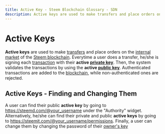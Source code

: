 ```yaml
---
title: Active Key - Steem Blockchain Glossary - SDN
description: Active keys are used to make transfers and place orders on the internal market of the Steem blockchain.  Everytime a user does a transfer, he/she is signing each transaction with their active private key.
---
```

# Active Keys

**Active keys** are used to make [transfers](/glossary/transfer.md) and place orders on the [internal market](/glossary/internal-market) of the [Steem blockchain](/glossary/steem-blockchain.md).  Everytime a user does a transfer, he/she is signing each [transaction](/glossary/transaction.md) with their **active [private key](/glossary/private-key.md)**. Then, the system validates the transactions by using the **active [public key](/glossary/public-key.md)**. Authenticated transactions are added to the [blockchain](/glossary/blockchain.md), while non-authenticated ones are rejected.

## Active Keys - Finding and Changing Them

A user can find their public **active key** by going to https://steemd.com/@your_username under the "Authority" widget. Alternatively, he/she can find their private and public **active keys** by going to https://steemit.com/@your_username/permissions. Finally, a user can change them by changing the password of their [owner's key](/glossary/owner-key.md)